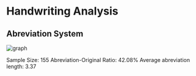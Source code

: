 # Handwriting Analysis

## Abreviation System
![graph](https://github.com/paubric/python-handwriting-analysis/blob/master/Figure_1.png)

Sample Size:                  155
Abreviation-Original Ratio:   42.08%
Average abreviation length:   3.37
